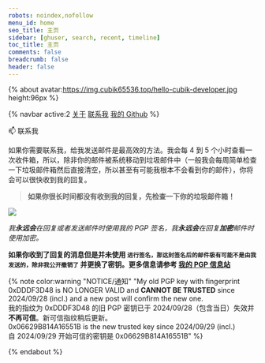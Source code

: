 ```yaml
---
robots: noindex,nofollow
menu_id: home
seo_title: 主页
sidebar: [ghuser, search, recent, timeline]
toc_title: 主页
comments: false
breadcrumb: false
header: false
---
```


{% about avatar:https://img.cubik65536.top/hello-cubik-developer.jpg height:96px %}

{% navbar active:2 [关于](/) [联系我](/contact-me/) [我的&nbsp;Github](/my-github/) %}

📫 联系我

如果你需要联系我，给我发送邮件是最高效的方法。我会每 4 到 5 个小时查看一次收件箱，所以，除非你的邮件被系统移动到垃圾邮件中（一般我会每周简单检查一下垃圾邮件箱然后直接清空，所以甚至有可能我根本不会看到你的邮件），你将会可以很快收到我的回复。

> **如果你很长时间都没有收到我的回复，先检查一下你的垃圾邮件箱！**

<p>
  <a href="mailto:me@cubik65536.top"><img src="https://img.shields.io/badge/📫%20EMAIL-me%40cubik65536.top-%2357728B?style=for-the-badge" style="display: inline-block" /></a>
</p>

*我**永远会**在回复或者发送邮件时使用我的 PGP 签名，我**永远会**在回复**加密**邮件时使用加密。*

**如果你收到了回复的消息但是并未使用 `` 进行签名，那这封签名后的邮件极有可能不是由我发送的，除非我公开撤销了 `` 并更换了密钥。更多信息请参考 [我的 PGP 信息站](https://pgp.cubik65536.top/zh-CN/)**

{% note color:warning "NOTICE/通知" "My old PGP key with fingerprint 0xDDDF3D48 is NO LONGER VALID and **CANNOT BE TRUSTED** since 2024/09/28 (incl.) and a new post will confirm the new one.<br/>我的指纹为 0xDDDF3D48 的旧 PGP 密钥已于 2024/09/28（包含当日）失效并**不再可信**。新可信指纹稍后更新。<br/>0x06629B814A16551B is the new trusted key since 2024/09/29 (incl.)<br/>自 2024/09/29 开始可信的密钥是 0x06629B814A16551B" %}

{% endabout %}
